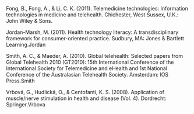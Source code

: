 Fong, B., Fong, A., & Li, C. K. (2011). Telemedicine technologies: Information technologies in medicine and telehealth. Chichester, West Sussex, U.K.: John Wiley & Sons.

Jordan-Marsh, M. (2011). Health technology literacy: A transdisciplinary framework for consumer-oriented practice. Sudbury, MA: Jones & Bartlett Learning.Jordan

Smith, A. C., & Maeder, A. (2010). Global telehealth: Selected papers from Global Telehealth 2010 (GT2010): 15th International Conference of the International Society for Telemedicine and eHealth and 1st National Conference of the Australasian Telehealth Society. Amsterdam: IOS Press.Smith

Vrbová, G., Hudlická, O., & Centofanti, K. S. (2008). Application of muscle/nerve stimulation in health and disease (Vol. 4). Dordrecht: Springer.Vrbova

